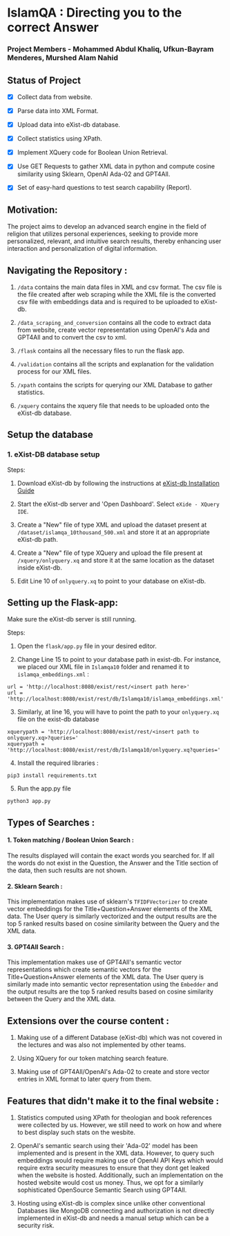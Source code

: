 # **IslamQA : Directing you to the correct Answer**

### **Project Members** - Mohammed Abdul Khaliq, Ufkun-Bayram Menderes, Murshed Alam Nahid

## Status of Project

- [x] Collect data from website.
   
- [x] Parse data into XML Format.
      
- [x] Upload data into eXist-db database.
      
- [x] Collect statistics using XPath.
      
- [x] Implement XQuery code for Boolean Union Retrieval.
      
- [x] Use GET Requests to gather XML data in python and compute cosine similarity using Sklearn, OpenAI Ada-02 and GPT4All.
      
- [x] Set of easy-hard questions to test search capability (Report).

## **Motivation**:
The project aims to develop an advanced search engine in the field of religion that utilizes personal experiences, seeking to provide more personalized, relevant, and intuitive search results, thereby enhancing user interaction and personalization of digital information.

## Navigating the Repository :

1. ```/data``` contains the main data files in XML and csv format. The csv file is the file created after web scraping while the XML file is the converted csv file with embeddings data and is required to be uploaded to eXist-db.

2. ```/data_scraping_and_conversion``` contains all the code to extract data from website, create vector representation using OpenAI's Ada and GPT4All and to convert the csv to xml.

3. ```/flask``` contains all the necessary files to run the flask app.

4. ```/validation``` contains all the scripts and explanation for the validation process for our XML files.

5. ```/xpath``` contains the scripts for querying our XML Database to gather statistics.

6. ```/xquery``` contains the xquery file that needs to be uploaded onto the eXist-db database. 

## Setup the database


### 1. eXist-DB database setup

Steps:

1. Download eXist-db by following the instructions at <a href='https://exist-db.org/exist/apps/doc/basic-installation'>eXist-db Installation Guide</a>

2. Start the eXist-db server and 'Open Dashboard'. Select ```eXide - XQuery IDE```.
   
3. Create a "New" file of type XML and upload the dataset present at ```/dataset/islamqa_10thousand_500.xml``` and store it at an appropriate eXist-db path.
   
4. Create a "New" file of type XQuery and upload the file present at ```/xquery/onlyquery.xq``` and store it at the same location as the dataset inside eXist-db.

5. Edit Line 10 of ```onlyquery.xq``` to point to your database on eXist-db.
   
##  Setting up the Flask-app:
Make sure the eXist-db server is still running.

Steps: 

1. Open the ```flask/app.py``` file in your desired editor.

2. Change Line 15 to point to your database path in exist-db. For instance, we placed our XML file in ```Islamqa10``` folder and renamed it to ```islamqa_embeddings.xml``` :
```
url = 'http://localhost:8080/exist/rest/<insert path here>'
url = 'http://localhost:8080/exist/rest/db/Islamqa10/islamqa_embeddings.xml'
```

3. Similarly, at line 16, you will have to point the path to your ```onlyquery.xq``` file on the exist-db database
```
xquerypath = 'http://localhost:8080/exist/rest/<insert path to onlyquery.xq>?queries='
xquerypath = 'http://localhost:8080/exist/rest/db/Islamqa10/onlyquery.xq?queries='
```

4. Install the required libraries :
```
pip3 install requirements.txt
```

5. Run the app.py file
```
python3 app.py
```

## Types of Searches :

#### 1. Token matching / Boolean Union Search :

The results displayed will contain the exact words you searched for. If all the words do not exist in the Question, the Answer and the Title section of the data, then such results are not shown.

#### 2. Sklearn Search :

This implementation makes use of sklearn's ```TFIDFVectorizer``` to create vector embeddings for the Title+Question+Answer elements of the XML data. The User query is similarly vectorized and the output results are the top 5 ranked results based on cosine similarity between the Query and the XML data.

#### 3. GPT4All Search :

This implementation makes use of GPT4All's semantic vector representations which create semantic vectors for the Title+Question+Answer elements of the XML data. The User query is similarly made into semantic vector representation using the ```Embedder``` and the output results are the top 5 ranked results based on cosine similarity between the Query and the XML data.

## Extensions over the course content :

1. Making use of a different Database (eXist-db) which was not covered in the lectures and was also not implemented by other teams.

2. Using XQuery for our token matching search feature.

3. Making use of GPT4All/OpenAI's Ada-02 to create and store vector entries in XML format to later query from them.


## Features that didn't make it to the final website :

1. Statistics computed using XPath for theologian and book references were collected by us. However, we still need to work on how and where to best display such stats on the wesbite.

2. OpenAI's semantic search using their 'Ada-02' model has been implemented and is present in the XML data. However, to query such embeddings would require making use of OpenAI API Keys which would require extra security measures to ensure that they dont get leaked when the website is hosted. Additionally, such an implementation on the hosted website would cost us money. Thus, we opt for a similarly sophisticated OpenSource Semantic Search using GPT4All.

3. Hosting using eXist-db is complex since unlike other conventional Databases like MongoDB connecting and authorization is not directly implemented in eXist-db and needs a manual setup which can be a security risk.




